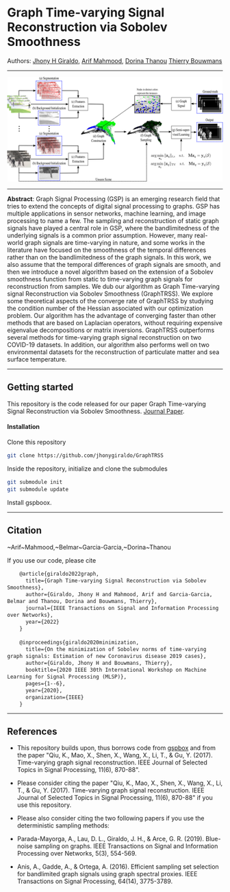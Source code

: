 # Graph Time-varying Signal Reconstruction via Sobolev Smoothness
Authors: [Jhony H Giraldo](https://sites.google.com/view/jhonygiraldo), [Arif Mahmood](https://itu.edu.pk/faculty-itu/dr-arif-mahmood/), [Dorina Thanou](https://people.epfl.ch/dorina.thanou?lang=en) [Thierry Bouwmans](https://sites.google.com/site/thierrybouwmans/)
- - - -
![Pipeline](https://github.com/jhonygiraldo/GraphMOS/blob/master/doc/pipeline_vs_03.png)
- - - -
**Abstract**: Graph Signal Processing (GSP) is an emerging research field that tries to extend the concepts of digital signal processing to graphs. GSP has multiple applications in sensor networks, machine learning, and image processing to name a few. The sampling and reconstruction of static graph signals have played a central role in GSP, where the bandlimitedness of the underlying signals is a common prior assumption. However, many real-world graph signals are time-varying in nature, and some works in the literature have focused on the smoothness of the temporal differences rather than on the bandlimitedness of the graph signals. In this work, we also assume that the temporal differences of graph signals are smooth, and then we introduce a novel algorithm based on the extension of a Sobolev smoothness function from static to time-varying graph signals for reconstruction from samples. We dub our algorithm as Graph Time-varying signal Reconstruction via Sobolev Smoothness (GraphTRSS). We explore some theoretical aspects of the converge rate of GraphTRSS by studying the condition number of the Hessian associated with our optimization problem. Our algorithm has the advantage of converging faster than other methods that are based on Laplacian operators, without requiring expensive eigenvalue decompositions or matrix inversions. GraphTRSS outperforms several methods for time-varying graph signal reconstruction on two COVID-19 datasets. In addition, our algorithm also performs well on two environmental datasets for the reconstruction of particulate matter and sea surface temperature.
- - - -
## Getting started

This repository is the code released for our paper Graph Time-varying Signal Reconstruction via Sobolev Smoothness. [Journal Paper](https://doi.org/).

#### Installation

Clone this repository
```bash
git clone https://github.com/jhonygiraldo/GraphTRSS  
```
Inside the repository, initialize and clone the submodules
```bash
git submodule init
git submodule update
```
Install gspboox.
- - - -
## Citation

~Arif~Mahmood,~Belmar~Garcia-Garcia,~Dorina~Thanou

If you use our code, please cite

        @article{giraldo2022graph,
          title={Graph Time-varying Signal Reconstruction via Sobolev Smoothness},
          author={Giraldo, Jhony H and Mahmood, Arif and Garcia-Garcia, Belmar and Thanou, Dorina and Bouwmans, Thierry},
          journal={IEEE Transactions on Signal and Information Processing over Networks},
          year={2022}
        }
        
        @inproceedings{giraldo2020minimization,
          title={On the minimization of Sobolev norms of time-varying graph signals: Estimation of new Coronavirus disease 2019 cases},
          author={Giraldo, Jhony H and Bouwmans, Thierry},
          booktitle={2020 IEEE 30th International Workshop on Machine Learning for Signal Processing (MLSP)},
          pages={1--6},
          year={2020},
          organization={IEEE}
        }

- - - -
## References

- This repository builds upon, thus borrows code from [gspbox](https://github.com/epfl-lts2/gspbox) and from the paper "Qiu, K., Mao, X., Shen, X., Wang, X., Li, T., & Gu, Y. (2017). Time-varying graph signal reconstruction. IEEE Journal of Selected Topics in Signal Processing, 11(6), 870-88".

- Please consider citing the paper "Qiu, K., Mao, X., Shen, X., Wang, X., Li, T., & Gu, Y. (2017). Time-varying graph signal reconstruction. IEEE Journal of Selected Topics in Signal Processing, 11(6), 870-88" if you use this repository.

- Please also consider citing the two following papers if you use the deterministic sampling methods:
- Parada-Mayorga, A., Lau, D. L., Giraldo, J. H., & Arce, G. R. (2019). Blue-noise sampling on graphs. IEEE Transactions on Signal and Information Processing over Networks, 5(3), 554-569.
- Anis, A., Gadde, A., & Ortega, A. (2016). Efficient sampling set selection for bandlimited graph signals using graph spectral proxies. IEEE Transactions on Signal Processing, 64(14), 3775-3789.

